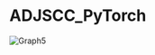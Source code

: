 # ADJSCC_PyTorch

![Graph5](https://github.com/user-attachments/assets/838be9c1-9257-4428-890e-41960259a957)
